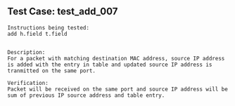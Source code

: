Test Case: test_add_007
-----------------------

    Instructions being tested:
	add h.field t.field


    Description:
	For a packet with matching destination MAC address, source IP address is added with the entry in table and updated source IP address is tranmitted on the same port.

    Verification:
	Packet will be received on the same port and source IP address will be sum of previous IP source address and table entry.
